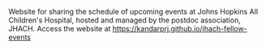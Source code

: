 Website for sharing the schedule of upcoming events at Johns Hopkins All Children's Hospital, hosted and managed by the postdoc association, JHACH. 
Access the website at https://kandarprj.github.io/jhach-fellow-events
